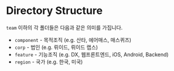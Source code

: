 # Directory Structure

`team` 이하의 각 폴더들은 다음과 같은 의미를 가집니다.

- `component` - 목적조직 (e.g. 산타, 에어매스, 매스퀴즈)
- `corp` - 법인 (e.g. 뤼이드, 뤼이드 랩스)
- `feature` - 기능조직 (e.g. DX, 웹프론트엔드, iOS, Android, Backend)
- `region` - 국가 (e.g. 한국, 미국)
